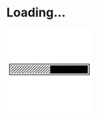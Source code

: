 <h1 align="left">Loading...</h1>
<img align="center" width="200px" alt="loading" src=".github/loading.gif"  />